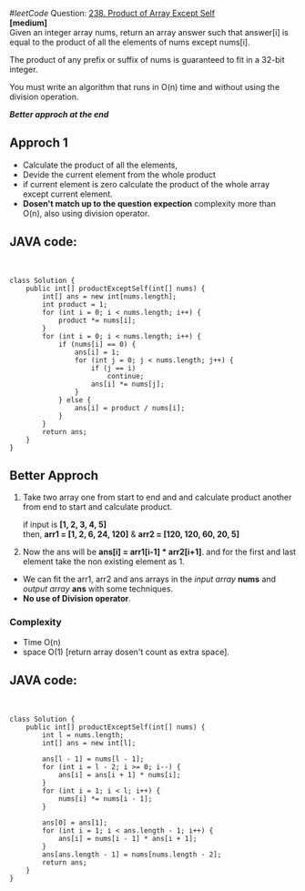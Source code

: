 #_leetCode_ Question: [238. Product of Array Except Self](https://leetcode.com/problems/product-of-array-except-self/)  
**[medium]**
<br>
Given an integer array nums, return an array answer such that answer[i] is equal to the product of all the elements of nums except nums[i].

The product of any prefix or suffix of nums is guaranteed to fit in a 32-bit integer.

You must write an algorithm that runs in O(n) time and without using the division operation.

**_Better approch at the end_**

## Approch 1

- Calculate the product of all the elements,
- Devide the current element from the whole product
- if current element is zero calculate the product of the whole array except current element.
- **Dosen't match up to the question expection** complexity more than O(n), also using division operator.

## JAVA code:

<br>

    class Solution {
        public int[] productExceptSelf(int[] nums) {
            int[] ans = new int[nums.length];
            int product = 1;
            for (int i = 0; i < nums.length; i++) {
                product *= nums[i];
            }
            for (int i = 0; i < nums.length; i++) {
                if (nums[i] == 0) {
                    ans[i] = 1;
                    for (int j = 0; j < nums.length; j++) {
                        if (j == i)
                            continue;
                        ans[i] *= nums[j];
                    }
                } else {
                    ans[i] = product / nums[i];
                }
            }
            return ans;
        }
    }

## Better Approch

1. Take two array one from start to end and and calculate product another from end to start and calculate product.

   if input is **[1, 2, 3, 4, 5]**  
   then, **arr1 = [1, 2, 6, 24, 120]** &
   **arr2 = [120, 120, 60, 20, 5]**

2. Now the ans will be **ans[i] = arr1[i-1] \* arr2[i+1]**. and for the first and last element take the non existing element as 1.

- We can fit the arr1, arr2 and ans arrays in the _input array_ **nums** and _output array_ **ans** with some techniques.
- **No use of Division operator**.

### Complexity

- Time O(n)
- space O(1) [return array dosen't count as extra space].

## JAVA code:

<br>

    class Solution {
        public int[] productExceptSelf(int[] nums) {
            int l = nums.length;
            int[] ans = new int[l];

            ans[l - 1] = nums[l - 1];
            for (int i = l - 2; i >= 0; i--) {
                ans[i] = ans[i + 1] * nums[i];
            }
            for (int i = 1; i < l; i++) {
                nums[i] *= nums[i - 1];
            }

            ans[0] = ans[1];
            for (int i = 1; i < ans.length - 1; i++) {
                ans[i] = nums[i - 1] * ans[i + 1];
            }
            ans[ans.length - 1] = nums[nums.length - 2];
            return ans;
        }
    }
